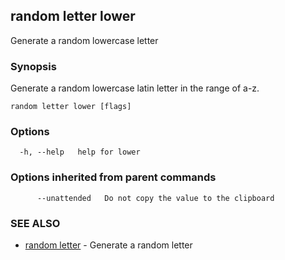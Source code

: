 ## random letter lower

Generate a random lowercase letter

### Synopsis

Generate a random lowercase latin letter in the range of a-z.

```
random letter lower [flags]
```

### Options

```
  -h, --help   help for lower
```

### Options inherited from parent commands

```
      --unattended   Do not copy the value to the clipboard
```

### SEE ALSO

* [random letter](random_letter.md)	 - Generate a random letter

